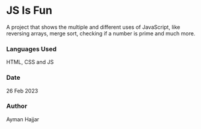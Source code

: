 # JS Is Fun
A project that shows the multiple and different uses of JavaScript, like reversing arrays, merge sort, checking if a number is prime and much more.

### Languages Used
HTML, CSS and JS

### Date
26 Feb 2023

### Author
Ayman Hajjar